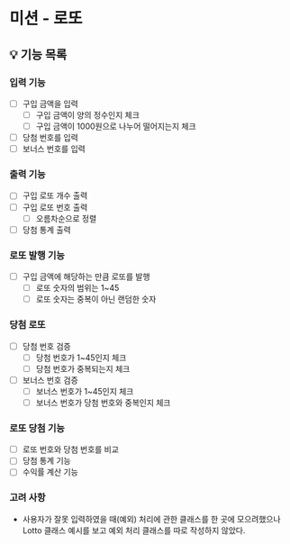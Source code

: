# 미션 - 로또

## 💡 기능 목록

### 입력 기능
- [ ] 구입 금액을 입력
  - [ ] 구입 금액이 양의 정수인지 체크
  - [ ] 구입 금액이 1000원으로 나누어 떨어지는지 체크
- [ ] 당첨 번호를 입력
- [ ] 보너스 번호를 입력

### 출력 기능
- [ ] 구입 로또 개수 출력
- [ ] 구입 로또 번호 출력
    - [ ] 오름차순으로 정렬
- [ ] 당첨 통계 출력

### 로또 발행 기능
- [ ] 구입 금액에 해당하는 만큼 로또를 발행
    - [ ] 로또 숫자의 범위는 1~45
    - [ ] 로또 숫자는 중복이 아닌 랜덤한 숫자

### 당첨 로또
- [ ] 당첨 번호 검증
    - [ ] 당첨 번호가 1~45인지 체크
    - [ ] 당첨 번호가 중복되는지 체크
- [ ] 보너스 번호 검증
    - [ ] 보너스 번호가 1~45인지 체크
    - [ ] 보너스 번호가 당첨 번호와 중복인지 체크

### 로또 당첨 기능
- [ ] 로또 번호와 당첨 번호를 비교
- [ ] 당첨 통계 기능
- [ ] 수익률 계산 기능

### 고려 사항
- 사용자가 잘못 입력하였을 때(예외) 처리에 관한 클래스를 한 곳에 모으려했으나 Lotto 클래스 예시를 보고 예외 처리 클래스를 따로 작성하지 않았다.